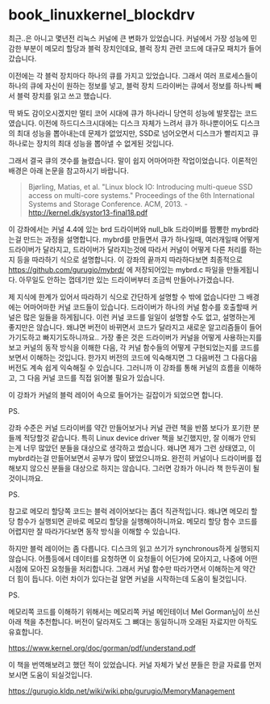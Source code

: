 # book_linuxkernel_blockdrv

최근..은 아니고 몇년전 리눅스 커널에 큰 변화가 있었습니다. 커널에서 가장 성능에 민감한 부분이 메모리 할당과 블럭 장치인데요, 블럭 장치 관련 코드에 대규모 패치가 들어갔습니다.

이전에는 각 블럭 장치마다 하나의 큐를 가지고 있었습니다. 그래서 여러 프로세스들이 하나의 큐에 자신이 원하는 정보를 넣고, 블럭 장치 드라이버는 큐에서 정보를 하나씩 빼서 블럭 장치를 읽고 쓰고 했습니다.

딱 봐도 감이오시겠지만 멀티 코어 시대에 큐가 하나라니 당연히 성능에 발못잡는 코드였습니다. 이전에 하드디스크시대에는 디스크 자체가 느려서 큐가 하나뿐이어도 디스크의 최대 성능을 뽑아내는데 문제가 없었지만, SSD로 넘어오면서 디스크가 빨리지고 큐 하나로는 장치의 최대 성능을 뽑아낼 수 없게된 것입니다.

그래서 결국 큐의 갯수를 늘렸습니다. 말이 쉽지 어마어마한 작업이었습니다. 이론적인 배경은 아래 논문을 참고하시기 바랍니다.


> Bjørling, Matias, et al. "Linux block IO: Introducing multi-queue SSD access on multi-core systems." Proceedings of the 6th International Systems and Storage Conference. ACM, 2013. - http://kernel.dk/systor13-final18.pdf

이 강좌에서는 커널 4.4에 있는 brd 드라이버와 null_blk 드라이버를 짬뽕한 mybrd라는걸 만드는 과정을 설명합니다. mybrd를 만들면서 큐가 하나일때, 여러개일때 어떻게 드라이버가 달라지고, 드라이버가 달라지는것에 따라서 커널이 어떻게 다른 처리를 하는지 등을 따라하기 식으로 설명합니다. 이 강좌의 끝까지 따라하다보면 최종적으로  https://github.com/gurugio/mybrd/ 에 저장되어있는 mybrd.c 파일을 만들게됩니다. 아무일도 안하는 껍데기만 있는 드라이버부터 조금씩 만들어나가겠습니다.

제 지식에 한계가 있어서 따라하기 식으로 간단하게 설명할 수 밖에 없습니다만 그 배경에는 어마어마한 커널 코드들이 있습니다. 드라이버가 하나의 커널 함수를 호출할때 커널은 많은 일들을 하게됩니다. 이런 커널 코드를 일일이 설명할 수도 없고, 설명하는게 좋지만은 않습니다. 왜냐면 버전이 바뀌면서 코드가 달라지고 새로운 알고리즘들이 들어가기도하고 빠지기도하니까요.. 가장 좋은 것은 드라이버가 커널을 어떻게 사용하는지를 보고 커널의 동작 방식을 이해한 다음, 각 커널 함수들의 어떻게 구현되었는지를 코드를 보면서 이해하는 것입니다. 한가지 버전의 코드에 익숙해지면 그 다음버전 그 다음다음버전도 계속 쉽게 익숙해질 수 있습니다. 그러니까 이 강좌를 통해 커널의 흐름을 이해하고, 그 다음 커널 코드를 직접 읽어볼 필요가 있습니다.

이 강좌가 커널의 블럭 레이어 속으로 들어가는 길잡이가 되었으면 합니다.



PS.

강좌 수준은 커널 드라이버를 약간 만들어보거나 커널 관련 책을 반쯤 보다가 포기한 분들께 적당할것 같습니다. 특히 Linux device driver 책을 보긴했지만, 잘 이해가 안되는게 너무 많았던 분들을 대상으로 생각하고 썼습니다. 왜냐면 제가 그런 상태였고, 이 mybrd라는걸 만들어보면서 공부가 많이 됐었으니까요. 완전히 커널이나 드라이버를 접해보지 않으신 분들을 대상으로 하지는 않습니다. 그러면 강좌가 아니라 책 한두권이 될것이니까요.

PS.

참고로 메모리 할당쪽 코드는 블럭 레이어보다는 좀더 직관적입니다. 왜냐면 메모리 할당 함수가 실행되면 곧바로 메모리 할당을 실행해야하니까요. 메모리 할당 함수 코드를 어렵지만 잘 따라가다보면 동작 방식을 이해할 수 있습니다.

하지만 블럭 레이어는 좀 다릅니다. 디스크의 읽고 쓰기가 synchronous하게 실행되지 않습니다. 어플등에서 데이터를 요청하면 이 요청들이 어딘가에 모아지고, 나중에 어떤 시점에 모아진 요청들을 처리합니다. 그래서 커널 함수만 따라가면서 이해하는게 약간 더 힘이 듭니다. 이런 차이가 있다는걸 알면 커널을 시작하는데 도움이 될것입니다.

PS.

메모리쪽 코드를 이해하기 위해서는 메모리쪽 커널 메인테이너 Mel Gorman님이 쓰신 아래 책을 추천합니다. 버전이 달라져도 그 뼈대는 동일하니까 오래된 자료지만 아직도 유효합니다.

https://www.kernel.org/doc/gorman/pdf/understand.pdf

이 책을 번역해보려고 했던 적이 있었습니다. 커널 자체가 낯선 분들은 한글 자료를 먼저 보시면 도움이 되실것입니다.

https://gurugio.kldp.net/wiki/wiki.php/gurugio/MemoryManagement


